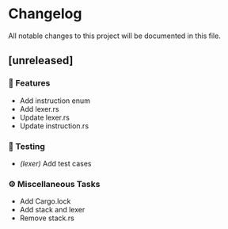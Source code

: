 # Changelog

All notable changes to this project will be documented in this file.

## [unreleased]

### 🚀 Features

- Add instruction enum
- Add lexer.rs
- Update lexer.rs
- Update instruction.rs

### 🧪 Testing

- *(lexer)* Add test cases

### ⚙️ Miscellaneous Tasks

- Add Cargo.lock
- Add stack and lexer
- Remove stack.rs

<!-- generated by git-cliff -->
